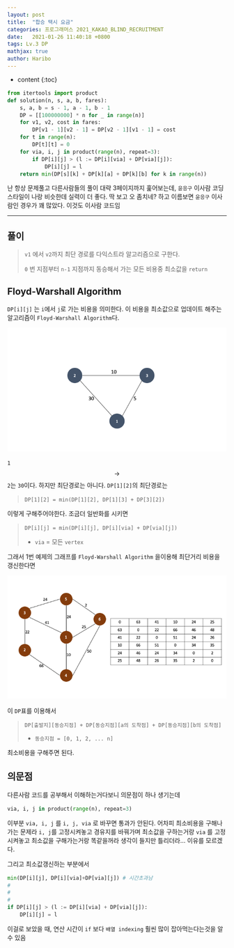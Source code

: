 ```yaml
---
layout: post
title:  "합승 택시 요금"
categories: 프로그래머스 2021_KAKAO_BLIND_RECRUITMENT
date:   2021-01-26 11:40:18 +0800
tags: Lv.3 DP
mathjax: true
author: Haribo
---
```


* content
{:toc}
```python
from itertools import product
def solution(n, s, a, b, fares):
    s, a, b = s - 1, a - 1, b - 1
    DP = [[100000000] * n for _ in range(n)]
    for v1, v2, cost in fares:
        DP[v1 - 1][v2 - 1] = DP[v2 - 1][v1 - 1] = cost
    for t in range(n):
        DP[t][t] = 0
    for via, i, j in product(range(n), repeat=3):
        if DP[i][j] > (l := DP[i][via] + DP[via][j]):
            DP[i][j] = l
    return min(DP[s][k] + DP[k][a] + DP[k][b] for k in range(n))
```

난 항상 문제풀고 다른사람들의 풀이 대략 3페이지까지 훑어보는데, `윤응구` 이사람 코딩스타일이 나랑 비슷한데 실력이 더 좋다. 딱 보고 오 좀치네? 하고 이름보면 `윤응구` 이사람인 경우가 꽤 많았다. 이것도 이사람 코드임

---









## 풀이

> `v1` 에서 `v2`까지 최단 경로를 다익스트라 알고리즘으로 구한다.
>
> `0` 번 지점부터 `n-1` 지점까지 동승해서 가는 모든 비용중 최소값을 `return`

## Floyd-Warshall Algorithm

`DP[i][j]` 는 `i`에서 `j`로 가는 비용을 의미한다. 이 비용을 최소값으로 업데이트 해주는 알고리즘이 `Floyd-Warshall Algorithm`다.

![](/images/taxi/d.png)

`1` $$\rightarrow$$`2`는 `30`이다. 하지만 최단경로는 아니다. `DP[1][2]`의 최단경로는

> `DP[1][2] = min(DP[1][2], DP[1][3] + DP[3][2])` 

이렇게 구해주어야한다. 조금더 일반화를 시키면

> `DP[i][j] = min(DP[i][j], DP[i][via] + DP[via][j])`
>
> * `via` = 모든 `vertex`

그래서 1번 예제의 그래프를 `Floyd-Warshall Algorithm` 을이용해 최단거리 비용을 갱신한다면

![](/images/taxi/Dijkstra.png)

이 `DP`표를 이용해서

> `DP[출발지][동승지점] + DP[동승지점][a의 도착점] + DP[동승지점][b의 도착점]`
>
> * `동승지점 = [0, 1, 2, ... n]`

최소비용을 구해주면 된다.

## 의문점

다른사람 코드를 공부해서 이해하는거다보니 의문점이 하나 생기는데

```python
via, i, j in product(range(n), repeat=3)
```

이부분 `via, i, j` 를 `i, j, via` 로 바꾸면 통과가 안된다. 어차피 최소비용을 구해나가는 문제라 `i, j`를 고정시켜놓고 경유지를 바꿔가며 최소값을 구하는거랑 `via` 를 고정시켜놓고 최소값을 구해가는거랑 똑같을꺼라 생각이 들지만 틀리더라... 이유를 모르겠다.  

그리고 최소값갱신하는 부분에서

```python
min(DP[i][j], DP[i][via]+DP[via][j]) # 시간초과남
#
#
#
if DP[i][j] > (l := DP[i][via] + DP[via][j]):
    DP[i][j] = l
```

이걸로 보았을 때, 연산 시간이  `if` 보다 `배열 indexing` 훨씬 많이 잡아먹는다는것을 알 수 있음
